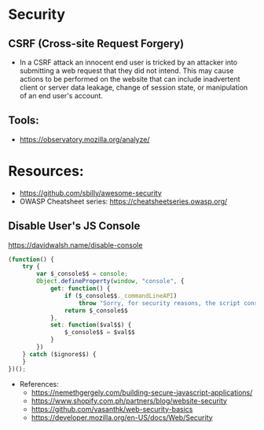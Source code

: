 # Security

## CSRF (Cross-site Request Forgery)
- In a CSRF attack an innocent end user is tricked by an attacker into submitting a web request that they did not intend. This may cause actions to be performed on the website that can include inadvertent client or server data leakage, change of session state, or manipulation of an end user's account.

## Tools:
- https://observatory.mozilla.org/analyze/

# Resources:
- https://github.com/sbilly/awesome-security
- OWASP Cheatsheet series: https://cheatsheetseries.owasp.org/

## Disable User's JS Console
https://davidwalsh.name/disable-console
```js
(function() {
    try {
        var $_console$$ = console;
        Object.defineProperty(window, "console", {
            get: function() {
                if ($_console$$._commandLineAPI)
                    throw "Sorry, for security reasons, the script console is deactivated";
                return $_console$$
            },
            set: function($val$$) {
                $_console$$ = $val$$
            }
        })
    } catch ($ignore$$) {
    }
})();
```

- References:
  - https://nemethgergely.com/building-secure-javascript-applications/
  - https://www.shopify.com.ph/partners/blog/website-security
  - https://github.com/vasanthk/web-security-basics
  - https://developer.mozilla.org/en-US/docs/Web/Security